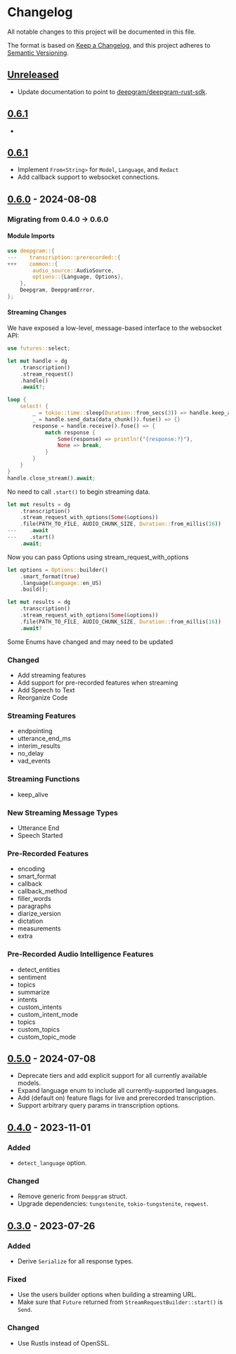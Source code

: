 # Changelog
All notable changes to this project will be documented in this file.

The format is based on [Keep a Changelog](https://keepachangelog.com/en/1.0.0/),
and this project adheres to [Semantic Versioning](https://semver.org/spec/v2.0.0.html).

## [Unreleased](https://github.com/deepgram/deepgram-rust-sdk/compare/0.6.2...HEAD)

- Update documentation to point to 
  [deepgram/deepgram-rust-sdk](https://github.com/deepgram/deepgram-rust-sdk).

## [0.6.1](https://github.com/deepgram/deepgram-rust-sdk/compare/0.6.1...0.6.2)

- 
## [0.6.1](https://github.com/deepgram/deepgram-rust-sdk/compare/0.6.0...0.6.1)

- Implement `From<String>` for `Model`, `Language`, and `Redact`
- Add callback support to websocket connections.

## [0.6.0](https://github.com/deepgram/deepgram-rust-sdk/compare/0.5.0...0.6.0) - 2024-08-08

### Migrating from 0.4.0 -> 0.6.0

#### Module Imports

```rust
use deepgram::{
---    transcription::prerecorded::{
+++    common::{
        audio_source::AudioSource,
        options::{Language, Options},
    },
    Deepgram, DeepgramError,
};
```

#### Streaming Changes

We have exposed a low-level, message-based interface to the websocket API:

```rust
use futures::select;

let mut handle = dg
    .transcription()
    .stream_request()
    .handle()
    .await?;

loop {
    select! {
        _ = tokio::time::sleep(Duration::from_secs(3)) => handle.keep_alive().await,
        _ = handle.send_data(data_chunk()).fuse() => {}
        response = handle.receive().fuse() => {
            match response {
                Some(response) => println!("{response:?}"),
                None => break,
            }
        }
    }
}
handle.close_stream().await;
```

No need to call `.start()` to begin streaming data.

```rust
let mut results = dg
    .transcription()
    .stream_request_with_options(Some(&options))
    .file(PATH_TO_FILE, AUDIO_CHUNK_SIZE, Duration::from_millis(16))
---    .await
---    .start()
    .await;
```

Now you can pass Options using stream_request_with_options

```rust
let options = Options::builder()
    .smart_format(true)
    .language(Language::en_US)
    .build();

let mut results = dg
    .transcription()
    .stream_request_with_options(Some(&options))
    .file(PATH_TO_FILE, AUDIO_CHUNK_SIZE, Duration::from_millis(16))
    .await?
```

Some Enums have changed and may need to be updated

### Changed

- Add streaming features
- Add support for pre-recorded features when streaming
- Add Speech to Text
- Reorganize Code


### Streaming Features
- endpointing
- utterance_end_ms
- interim_results
- no_delay
- vad_events

### Streaming Functions
- keep_alive

### New Streaming Message Types
- Utterance End
- Speech Started

### Pre-Recorded Features
- encoding
- smart_format
- callback
- callback_method
- filler_words
- paragraphs
- diarize_version
- dictation
- measurements
- extra

### Pre-Recorded Audio Intelligence Features
- detect_entities
- sentiment
- topics
- summarize
- intents
- custom_intents
- custom_intent_mode
- topics
- custom_topics
- custom_topic_mode

## [0.5.0](https://github.com/deepgram/deepgram-rust-sdk/compare/0.4.0...0.5.0) - 2024-07-08

- Deprecate tiers and add explicit support for all currently available models.
- Expand language enum to include all currently-supported languages.
- Add (default on) feature flags for live and prerecorded transcription.
- Support arbitrary query params in transcription options.

## [0.4.0](https://github.com/deepgram/deepgram-rust-sdk/compare/0.3.0...0.4.0) - 2023-11-01

### Added
- `detect_language` option.

### Changed
- Remove generic from `Deepgram` struct.
- Upgrade dependencies: `tungstenite`, `tokio-tungstenite`, `reqwest`.

## [0.3.0](https://github.com/deepgram/deepgram-rust-sdk/compare/0.2.1...0.3.0) - 2023-07-26

### Added
- Derive `Serialize` for all response types.

### Fixed
- Use the users builder options when building a streaming URL.
- Make sure that `Future` returned from `StreamRequestBuilder::start()` is `Send`.

### Changed
- Use Rustls instead of OpenSSL.

